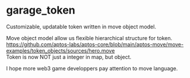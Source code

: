 # garage_token
Customizable, updatable token written in move object model.

Move object model allow us flexible hierarchical structure for token.  
https://github.com/aptos-labs/aptos-core/blob/main/aptos-move/move-examples/token_objects/sources/hero.move  
Token is now NOT just a integer in map, but object.

I hope more web3 game developpers pay attention to move language.